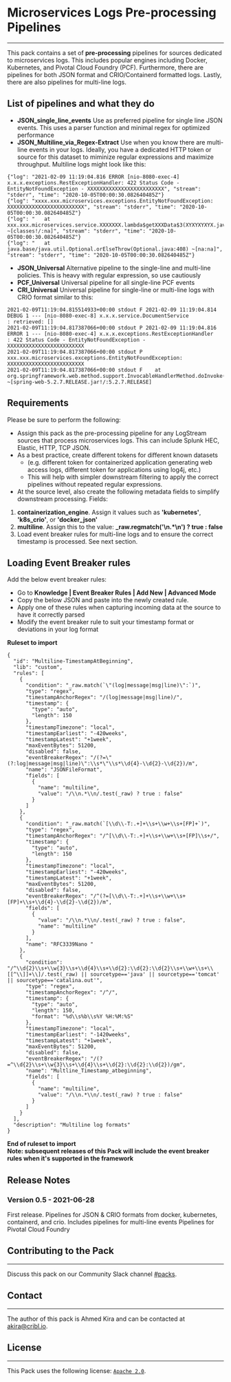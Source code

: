 # Microservices Logs Pre-processing Pipelines
----

This pack contains a set of **pre-processing** pipelines for sources dedicated to microservices logs. This includes popular engines including Docker, Kubernetes, and Pivotal Cloud Foundry (PCF). Furthermore, there are pipelines for both JSON format and CRIO/Containerd formatted logs. Lastly, there are also pipelines for multi-line logs.

## List of pipelines and what they do
- **JSON_single_line_events** Use as preferred pipeline for single line JSON events. This uses a parser function and minimal regex for optimized performance
- **JSON_Multiline_via_Regex-Extract** Use when you know there are multi-line events in your logs. Ideally, you have a dedicated HTTP token or source for this dataset to miminize regular expressions and maximize throughput. Multiline logs might look like this:
```
{"log": "2021-02-09 11:19:04.816 ERROR [nio-8080-exec-4] x.x.x.exceptions.RestExceptionHandler: 422 Status Code - EntityNotFoundException - XXXXXXXXXXXXXXXXXXXXXXXXX", "stream": "stderr", "time": "2020-10-05T00:00:30.082640485Z"}
{"log": "xxxx.xxx.microservices.exceptions.EntityNotFoundException: XXXXXXXXXXXXXXXXXXXXXXXXX", "stream": "stderr", "time": "2020-10-05T00:00:30.082640485Z"}
{"log": "   at xxx.xxx.microservices.service.XXXXXXX.lambda$getXXXData$3(XYXYXYXYX.java:139) ~[classes!/:na]", "stream": "stderr", "time": "2020-10-05T00:00:30.082640485Z"}
{"log": "   at java.base/java.util.Optional.orElseThrow(Optional.java:408) ~[na:na]", "stream": "stderr", "time": "2020-10-05T00:00:30.082640485Z"}
```
- **JSON_Universal** Alternative pipeline to the single-line and multi-line policies. This is heavy with regular expression, so use cautiously
- **PCF_Universal** Universal pipeline for all single-line PCF events
- **CRI_Universal** Universal pipeline for single-line or multi-line logs with CRIO format similar to this:
```
2021-02-09T11:19:04.815514933+00:00 stdout F 2021-02-09 11:19:04.814 DEBUG 1 --- [nio-8080-exec-8] x.x.x.service.DocumentService            : retrieved: []
2021-02-09T11:19:04.817387066+00:00 stdout P 2021-02-09 11:19:04.816 ERROR 1 --- [nio-8080-exec-4] x.x.x.exceptions.RestExceptionHandler    : 422 Status Code - EntityNotFoundException - XXXXXXXXXXXXXXXXXXXXXXXXX
2021-02-09T11:19:04.817387066+00:00 stdout P xxx.xxx.microservices.exceptions.EntityNotFoundException: XXXXXXXXXXXXXXXXXXXXXXXXX
2021-02-09T11:19:04.817387066+00:00 stdout F    at org.springframework.web.method.support.InvocableHandlerMethod.doInvoke(InvocableHandlerMethod.java:190) ~[spring-web-5.2.7.RELEASE.jar!/:5.2.7.RELEASE]
```

## Requirements

Please be sure to perform the following:

* Assign this pack as the pre-processing pipeline for any LogStream sources that process microservices logs. This can include Splunk HEC, Elastic, HTTP, TCP JSON. 
* As a best practice, create different tokens for different known datasets 
  - (e.g. different token for containerized application generating web access logs, different token for applications using log4j, etc.) 
  - This will help with simpler downstream filtering to apply the correct pipelines without repeated regular expressions.
* At the source level, also create the following metadata fields to simplify downstream processing. Fields: 
 1.  **containerization_engine**. Assign it values such as **'kubernetes'**, **'k8s_crio'**, or **'docker_json'**
 2.  **multiline**. Assign this to the value: **_raw.regmatch('\n.*\n') ? true : false**
 3.  Load event breaker rules for multi-line logs and to ensure the correct timestamp is processed. See next section.


## Loading Event Breaker rules
Add the below event breaker rules:
- Go to **Knowledge | Event Breaker Rules | Add New | Advanced Mode**
- Copy the below JSON and paste into the newly created rule. 
- Apply one of these rules when capturing incoming data at the source to have it correctly parsed
- Modify the event breaker rule to suit your timestamp format or deviations in your log format

**Ruleset to import**
```
{
  "id": "Multiline-TimestampAtBeginning",
  "lib": "custom",
  "rules": [
    {
      "condition": "_raw.match(`\"(log|message|msg|line)\":`)",
      "type": "regex",
      "timestampAnchorRegex": "/(log|message|msg|line)/",
      "timestamp": {
        "type": "auto",
        "length": 150
      },
      "timestampTimezone": "local",
      "timestampEarliest": "-420weeks",
      "timestampLatest": "+1week",
      "maxEventBytes": 51200,
      "disabled": false,
      "eventBreakerRegex": "/(?=\"(?:log|message|msg|line)\":\\s*\"\\s*\\d{4}-\\d{2}-\\d{2})/m",
      "name": "JSONFileFormat",
      "fields": [
        {
          "name": "multiline",
          "value": "/\\n.*\\n/.test(_raw) ? true : false"
        }
      ]
    },
    {
      "condition": "_raw.match(`[\\d\\-T:.+]+\\s+\\w+\\s+[FP]+`)",
      "type": "regex",
      "timestampAnchorRegex": "/^[\\d\\-T:.+]+\\s+\\w+\\s+[FP]\\s+/",
      "timestamp": {
        "type": "auto",
        "length": 150
      },
      "timestampTimezone": "local",
      "timestampEarliest": "-420weeks",
      "timestampLatest": "+1week",
      "maxEventBytes": 51200,
      "disabled": false,
      "eventBreakerRegex": "/^(?=[\\d\\-T:.+]+\\s+\\w+\\s+[FP]+\\s+\\d{4}-\\d{2}-\\d{2})/m",
      "fields": [
        {
          "value": "/\\n.*\\n/.test(_raw) ? true : false",
          "name": "multiline"
        }
      ],
      "name": "RFC3339Nano "
    },
    {
      "condition": "/^\\d{2}\\s+\\w{3}\\s+\\d{4}\\s+\\d{2}:\\d{2}:\\d{2}\\s+\\w+\\s+\\[[^\\]]+\\]/.test(_raw) || sourcetype=='java' || sourcetype=='tomcat' || sourcetype=='catalina.out'",
      "type": "regex",
      "timestampAnchorRegex": "/^/",
      "timestamp": {
        "type": "auto",
        "length": 150,
        "format": "%d\\s%b\\s%Y %H:%M:%S"
      },
      "timestampTimezone": "local",
      "timestampEarliest": "-1420weeks",
      "timestampLatest": "+1week",
      "maxEventBytes": 51200,
      "disabled": false,
      "eventBreakerRegex": "/(?=^\\d{2}\\s+\\w{3}\\s+\\d{4}\\s+\\d{2}:\\d{2}:\\d{2})/gm",
      "name": "Multline_Timestamp_atbeginning",
      "fields": [
        {
          "name": "multiline",
          "value": "/\\n.*\\n/.test(_raw) ? true : false"
        }
      ]
    }
  ],
  "description": "Multiline log formats"
}
```
**End of ruleset to import**  
__Note: subsequent releases of this Pack will include the event breaker rules when it's supported in the framework__

## Release Notes

### Version 0.5 - 2021-06-28
First release. 
Pipelines for JSON & CRIO formats from docker, kubernetes, containerd, and crio. Includes pipelines for multi-line events
Pipelines for Pivotal Cloud Foundry

## Contributing to the Pack
---
Discuss this pack on our Community Slack channel [#packs](https://cribl-community.slack.com/archives/C021UP7ETM3).

## Contact
---
The author of this pack is Ahmed Kira and can be contacted at <akira@cribl.io>.

## License
---
This Pack uses the following license: [`Apache 2.0`](https://github.com/criblio/appscope/blob/master/LICENSE).